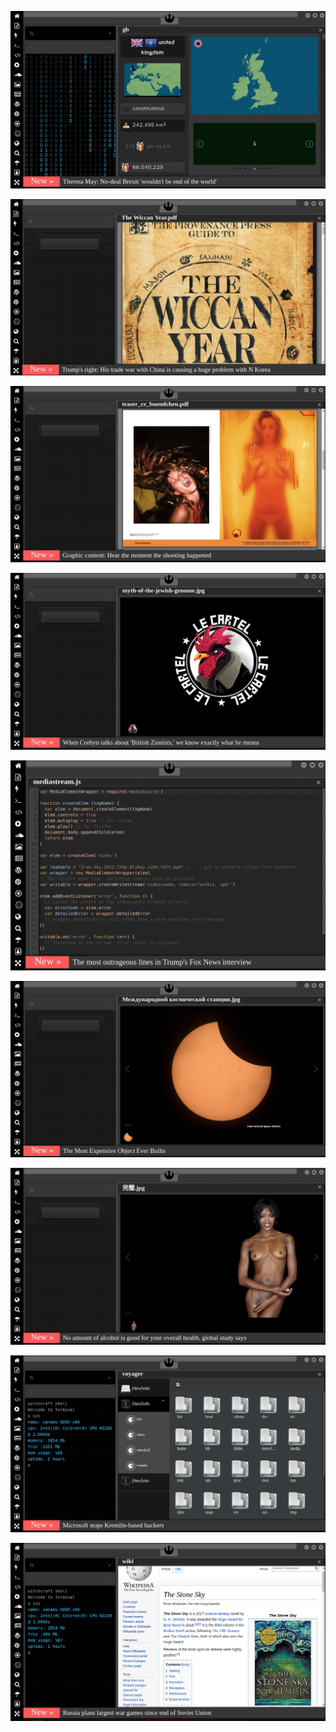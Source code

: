 
[![Image](brexit.png)](https://www.youtube.com/watch?v=agNEuSy1aqA)

<!-- https://eksisozluk.com/abddeki-evlilik-programina-konuk-olan-turk--6522673?a=popular bkz türk oğlu türk -->

![Image](wiccanyear.png)

[![Image](hearthemoment.png)](http://www.taschen-transfer.commedia/downloads/teaser_ce_buendchen.pdf)

[![Image](myth-of-the-jewish-genome.png)](https://www.merriam-webster.com/dictionary/chromatic)

![Image](mediasource.png)

![Image](ISS.png)

[![Image](完璧.png)](https://www.ibm.com/developerworks/jp/aix/library/au-errnovariable/index.html)

![Image](voyager.png)

![Image](stone-sky.png)


